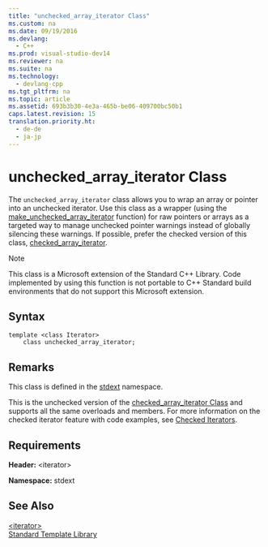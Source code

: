 ```yaml
---
title: "unchecked_array_iterator Class"
ms.custom: na
ms.date: 09/19/2016
ms.devlang: 
  - C++
ms.prod: visual-studio-dev14
ms.reviewer: na
ms.suite: na
ms.technology: 
  - devlang-cpp
ms.tgt_pltfrm: na
ms.topic: article
ms.assetid: 693b3b30-4e3a-465b-be06-409700bc50b1
caps.latest.revision: 15
translation.priority.ht: 
  - de-de
  - ja-jp
---
```

# unchecked_array_iterator Class
The `unchecked_array_iterator` class allows you to wrap an array or pointer into an unchecked iterator. Use this class as a wrapper (using the [make_unchecked_array_iterator](../vs140/-iterator--functions.md#make_unchecked_array_iterator) function) for raw pointers or arrays as a targeted way to manage unchecked pointer warnings instead of globally silencing these warnings. If possible, prefer the checked version of this class, [checked_array_iterator](../vs140/checked_array_iterator-Class.md).  
  
> [!NOTE]
>  This class is a Microsoft extension of the Standard C++ Library. Code implemented by using this function is not portable to C++ Standard build environments that do not support this Microsoft extension.  
  
## Syntax  
  
```  
template <class Iterator>  
    class unchecked_array_iterator;  
```  
  
## Remarks  
 This class is defined in the [stdext](../vs140/stdext-Namespace.md) namespace.  
  
 This is the unchecked version of the [checked_array_iterator Class](../vs140/checked_array_iterator-Class.md) and supports all the same overloads and members. For more information on the checked iterator feature with code examples, see [Checked Iterators](../vs140/Checked-Iterators.md).  
  
## Requirements  
 **Header:** <iterator\>  
  
 **Namespace:** stdext  
  
## See Also  
 [<iterator\>](../vs140/-iterator-.md)   
 [Standard Template Library](../vs140/Standard-Template-Library.md)